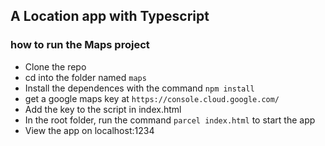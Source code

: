 ## A Location app with Typescript

### how to run the Maps project

- Clone the repo
- cd into the folder named `maps`
- Install the dependences with the command `npm install`
- get a google maps key at `https://console.cloud.google.com/`
- Add the key to the script in index.html
- In the root folder, run the command `parcel index.html` to start the app
- View the app on localhost:1234
